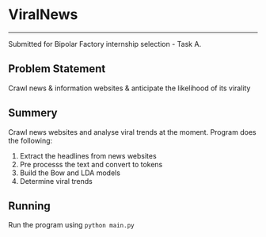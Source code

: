 # ViralNews
***
Submitted for Bipolar Factory internship selection - Task A.

## Problem Statement
Crawl news & information websites & anticipate the likelihood of its virality

## Summery
Crawl news websites and analyse viral trends at the moment. 
Program does the following:
1. Extract the headlines from news websites
2. Pre processs the text and convert to tokens
3. Build the Bow and LDA models
4. Determine viral trends

## Running

Run the program using 
`python main.py`

